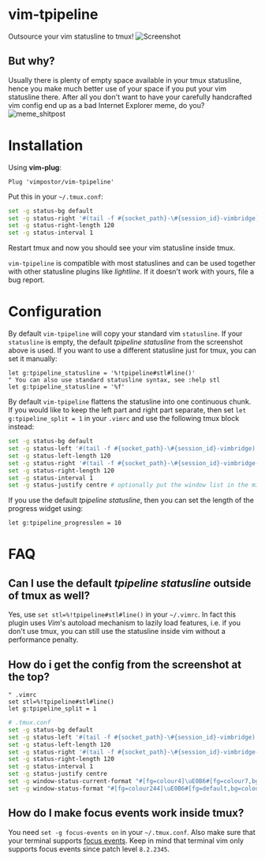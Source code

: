 # vim-tpipeline

Outsource your vim statusline to tmux!
![Screenshot](https://user-images.githubusercontent.com/21310755/105995814-cffaed00-60a9-11eb-9206-93d454831aae.png)
## But why?
Usually there is plenty of empty space available in your tmux statusline, hence you make much better use of your space if you put your vim statusline there.
After all you don't want to have your carefully handcrafted vim config end up as a bad Internet Explorer meme, do you?
![meme_shitpost](https://user-images.githubusercontent.com/21310755/106005356-70eea580-60b4-11eb-8aa3-105e213e472c.png)

# Installation

Using **vim-plug**:

```vim
Plug 'vimpostor/vim-tpipeline'
```

Put this in your `~/.tmux.conf`:

```bash
set -g status-bg default
set -g status-right '#(tail -f #{socket_path}-\#{session_id}-vimbridge)'
set -g status-right-length 120
set -g status-interval 1
```

Restart tmux and now you should see your vim statusline inside tmux.

`vim-tpipeline` is compatible with most statuslines and can be used together with other statusline plugins like *lightline*. If it doesn't work with yours, file a bug report.

# Configuration

By default `vim-tpipeline` will copy your standard vim `statusline`. If your `statusline` is empty, the default *tpipeline statusline* from the screenshot above is used.
If you want to use a different statusline just for tmux, you can set it manually:

```vim
let g:tpipeline_statusline = '%!tpipeline#stl#line()'
" You can also use standard statusline syntax, see :help stl
let g:tpipeline_statusline = '%f'
```

By default `vim-tpipeline` flattens the statusline into one continuous chunk. If you would like to keep the left part and right part separate, then set `let g:tpipeline_split = 1` in your `.vimrc` and use the following tmux block instead:

```bash
set -g status-bg default
set -g status-left '#(tail -f #{socket_path}-\#{session_id}-vimbridge)'
set -g status-left-length 120
set -g status-right '#(tail -f #{socket_path}-\#{session_id}-vimbridge-R)'
set -g status-right-length 120
set -g status-interval 1
set -g status-justify centre # optionally put the window list in the middle
```

If you use the default *tpipeline statusline*, then you can set the length of the progress widget using:

```vim
let g:tpipeline_progresslen = 10
```

# FAQ

## Can I use the default *tpipeline statusline* outside of tmux as well?

Yes, use `set stl=%!tpipeline#stl#line()` in your `~/.vimrc`. In fact this plugin uses *Vim*'s autoload mechanism to lazily load features, i.e. if you don't use tmux, you can still use the statusline inside vim without a performance penalty.

## How do i get the config from the screenshot at the top?

```vim
" .vimrc
set stl=%!tpipeline#stl#line()
let g:tpipeline_split = 1
```

```bash
# .tmux.conf
set -g status-bg default
set -g status-left '#(tail -f #{socket_path}-\#{session_id}-vimbridge)'
set -g status-left-length 120
set -g status-right '#(tail -f #{socket_path}-\#{session_id}-vimbridge-R)'
set -g status-right-length 120
set -g status-interval 1
set -g status-justify centre
set -g window-status-current-format "#[fg=colour4]\uE0B6#[fg=colour7,bg=colour4]#{?window_zoomed_flag,#[fg=yellow]🔍,}#W#[fg=colour4,bg=default]\uE0B4"
set -g window-status-format "#[fg=colour244]\uE0B6#[fg=default,bg=colour244]#W#[fg=colour244,bg=default]\uE0B4"
```

## How do I make focus events work inside tmux?

You need `set -g focus-events on` in your `~/.tmux.conf`. Also make sure that your terminal supports [focus events](https://invisible-island.net/xterm/ctlseqs/ctlseqs.html#h3-FocusIn_FocusOut). Keep in mind that terminal vim only supports focus events since patch level `8.2.2345`.
